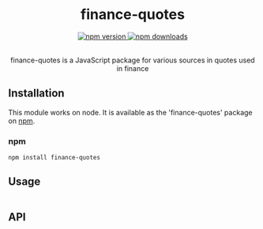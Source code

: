 <div align="center">
<h1>finance-quotes</h1>
<a href="https://npmjs.com/package/finance-quotes">
<img src="https://img.shields.io/npm/v/finance-quotes.svg" alt="npm version" />
</a>
<a href="https://npmjs.com/package/finance-quotes">
<img src="https://img.shields.io/npm/dt/finance-quotes.svg" alt="npm downloads" />
</a>
<br/>
<br/>
<p>
finance-quotes is a JavaScript package for various sources in quotes used in finance
</p>
</div>

## Installation
This module works on node. It is available as the 'finance-quotes' package on [npm](https://www.npmjs.com/package/finance-quotes).

### npm

```
npm install finance-quotes
```

## Usage

```javascript
```


## API

